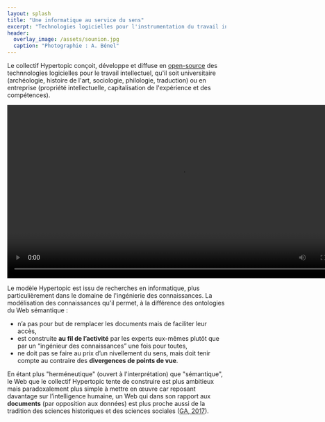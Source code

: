 ```yaml
---
layout: splash
title: "Une informatique au service du sens"
excerpt: "Technologies logicielles pour l'instrumentation du travail intellectuel"
header: 
  overlay_image: /assets/sounion.jpg
  caption: "Photographie : A. Bénel"
---
```


Le collectif Hypertopic conçoit, développe et diffuse en [open-source](https://github.com/Hypertopic) des technnologies logicielles pour le travail intellectuel, qu'il soit universitaire (archéologie, histoire de l'art, sociologie, philologie, traduction) ou en entreprise (propriété intellectuelle, capitalisation de l'expérience et des compétences).

<video width="800" controls="">
  <source src="/assets/hypertopic_demo.mp4" type="video/mp4">
  Votre navigateur ne sait pas afficher des vidéos au format MPEG 4.
  <track
    label="English"
    kind="subtitles"
    srclang="en"
    src="/assets/hypertopic_en.vtt"
    default />
  <track
    label="French"
    kind="subtitles"
    srclang="fr"
    src="/assets/hypertopic_fr.vtt" />
</video>

Le modèle Hypertopic est issu de recherches en informatique, plus particulièrement dans le domaine de l'ingénierie des connaissances. La modélisation des connaissances qu'il permet, à la différence des ontologies du Web sémantique :

- n’a pas pour but de remplacer les documents mais de faciliter leur accès, 
- est construite **au fil de l’activité** par les experts eux-mêmes plutôt que par un “ingénieur des connaissances” une fois pour toutes, 
- ne doit pas se faire au prix d’un nivellement du sens, mais doit tenir compte au contraire des **divergences de points de vue**.

En étant plus "herméneutique" (ouvert à l'interprétation) que "sémantique", le Web que le collectif Hypertopic tente de construire est plus ambitieux mais paradoxalement plus simple à mettre en œuvre car reposant davantage sur l’intelligence humaine, un Web qui dans son rapport aux **documents** (par opposition aux données) est plus proche aussi de la tradition des sciences historiques et des sciences sociales ([GA, 2017](https://hal-utt.archives-ouvertes.fr/hal-02372470)).
